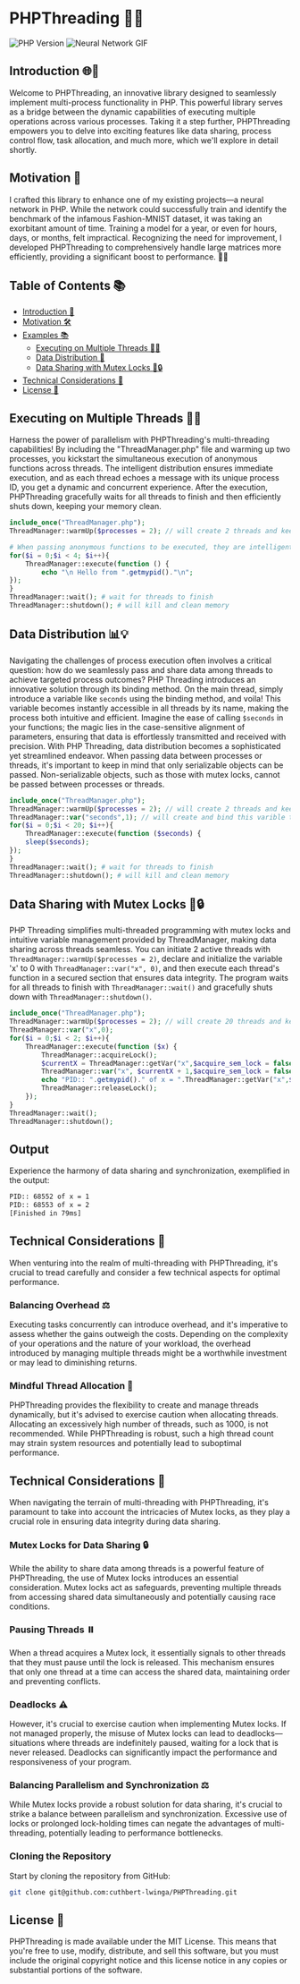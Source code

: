 # PHPThreading 🤖🤖

![PHP Version](https://img.shields.io/badge/php-^7.0-blue) 
![Neural Network GIF](https://media.giphy.com/media/0gAOD9uZFfCXGvCU9u/giphy.gif)

## Introduction 🌐🚀
Welcome to PHPThreading, an innovative library designed to seamlessly implement multi-process functionality in PHP. This powerful library serves as a bridge between the dynamic capabilities of executing multiple operations across various processes. Taking it a step further, PHPThreading empowers you to delve into exciting features like data sharing, process control flow, task allocation, and much more, which we'll explore in detail shortly.

## Motivation 🌟
I crafted this library to enhance one of my existing projects—a neural network in PHP. While the network could successfully train and identify the benchmark of the infamous Fashion-MNIST dataset, it was taking an exorbitant amount of time. Training a model for a year, or even for hours, days, or months, felt impractical. Recognizing the need for improvement, I developed PHPThreading to comprehensively handle large matrices more efficiently, providing a significant boost to performance. 🚀💡

## Table of Contents 📚
- [Introduction 🎉](#introduction)
- [Motivation 🛠](#motivation)
- [Examples 📚](#examples)
  - [Executing on Multiple Threads 🚀🧵](#executing-on-multiple-threaded)
  - [Data Distribution 🔄 ](#data-distribution)
  - [ Data Sharing with Mutex Locks 🔄🔒](#data-sharing-with-mutex-locks)
- [Technical Considerations 🤔](#technical-considerations)
- [License 📝](#license)

## Executing on Multiple Threads 🚀🧵
Harness the power of parallelism with PHPThreading's multi-threading capabilities! By including the "ThreadManager.php" file and warming up two processes, you kickstart the simultaneous execution of anonymous functions across threads. The intelligent distribution ensures immediate execution, and as each thread echoes a message with its unique process ID, you get a dynamic and concurrent experience. After the execution, PHPThreading gracefully waits for all threads to finish and then efficiently shuts down, keeping your memory clean.
```php
include_once("ThreadManager.php");
ThreadManager::warmUp($processes = 2); // will create 2 threads and keep them active 

# When passing anonymous functions to be executed, they are intelligently distributed and split among active threads, resulting in immediate execution. 
for($i = 0;$i < 4; $i++){
    ThreadManager::execute(function () {
        echo "\n Hello from ".getmypid()."\n";
}); 
}
ThreadManager::wait(); # wait for threads to finish
ThreadManager::shutdown(); # will kill and clean memory
```

## Data Distribution 📊💡
Navigating the challenges of process execution often involves a critical question: how do we seamlessly pass and share data among threads to achieve targeted process outcomes? PHP Threading introduces an innovative solution through its binding method. On the main thread, simply introduce a variable like ```seconds``` using the binding method, and voila! This variable becomes instantly accessible in all threads by its name, making the process both intuitive and efficient. Imagine the ease of calling ```$seconds``` in your functions; the magic lies in the case-sensitive alignment of parameters, ensuring that data is effortlessly transmitted and received with precision. With PHP Threading, data distribution becomes a sophisticated yet streamlined endeavor. When passing data between processes or threads, it's important to keep in mind that only serializable objects can be passed. Non-serializable objects, such as those with mutex locks, cannot be passed between processes or threads.
```php
include_once("ThreadManager.php");
ThreadManager::warmUp($processes = 2); // will create 2 threads and keep them active 
ThreadManager::var("seconds",1); // will create and bind this varible to all threads, when binden in the threads it can be accessed like any variable
for($i = 0;$i < 20; $i++){
    ThreadManager::execute(function ($seconds) {
    sleep($seconds);    
}); 
}
ThreadManager::wait(); # wait for threads to finish
ThreadManager::shutdown(); # will kill and clean memory
```

## Data Sharing with Mutex Locks 🔄🔒

PHP Threading simplifies multi-threaded programming with mutex locks and intuitive variable management provided by ThreadManager, making data sharing across threads seamless. You can initiate 2 active threads with `ThreadManager::warmUp($processes = 2)`, declare and initialize the variable 'x' to 0 with `ThreadManager::var("x", 0)`, and then execute each thread's function in a secured section that ensures data integrity. The program waits for all threads to finish with `ThreadManager::wait()` and gracefully shuts down with `ThreadManager::shutdown()`.

```php
include_once("ThreadManager.php");
ThreadManager::warmUp($processes = 2); // will create 20 threads and keep them active 
ThreadManager::var("x",0);
for($i = 0;$i < 2; $i++){
    ThreadManager::execute(function ($x) {
        ThreadManager::acquireLock();
        $currentX = ThreadManager::getVar("x",$acquire_sem_lock = false);
        ThreadManager::var("x", $currentX + 1,$acquire_sem_lock = false);
        echo "PID:: ".getmypid()." of x = ".ThreadManager::getVar("x",$acquire_sem_lock = false)."\n";
        ThreadManager::releaseLock();
    }); 
}
ThreadManager::wait();
ThreadManager::shutdown();
```
## Output
Experience the harmony of data sharing and synchronization, exemplified in the output:
```bash
PID:: 68552 of x = 1
PID:: 68553 of x = 2
[Finished in 79ms]
```
## Technical Considerations 🤔

When venturing into the realm of multi-threading with PHPThreading, it's crucial to tread carefully and consider a few technical aspects for optimal performance.

### Balancing Overhead ⚖️

Executing tasks concurrently can introduce overhead, and it's imperative to assess whether the gains outweigh the costs. Depending on the complexity of your operations and the nature of your workload, the overhead introduced by managing multiple threads might be a worthwhile investment or may lead to diminishing returns.

### Mindful Thread Allocation 🧵

PHPThreading provides the flexibility to create and manage threads dynamically, but it's advised to exercise caution when allocating threads. Allocating an excessively high number of threads, such as 1000, is not recommended. While PHPThreading is robust, such a high thread count may strain system resources and potentially lead to suboptimal performance.

## Technical Considerations 🤔

When navigating the terrain of multi-threading with PHPThreading, it's paramount to take into account the intricacies of Mutex locks, as they play a crucial role in ensuring data integrity during data sharing.

### Mutex Locks for Data Sharing 🔒

While the ability to share data among threads is a powerful feature of PHPThreading, the use of Mutex locks introduces an essential consideration. Mutex locks act as safeguards, preventing multiple threads from accessing shared data simultaneously and potentially causing race conditions.

### Pausing Threads ⏸️

When a thread acquires a Mutex lock, it essentially signals to other threads that they must pause until the lock is released. This mechanism ensures that only one thread at a time can access the shared data, maintaining order and preventing conflicts.

### Deadlocks ⚠️

However, it's crucial to exercise caution when implementing Mutex locks. If not managed properly, the misuse of Mutex locks can lead to deadlocks—situations where threads are indefinitely paused, waiting for a lock that is never released. Deadlocks can significantly impact the performance and responsiveness of your program.

### Balancing Parallelism and Synchronization ⚖️

While Mutex locks provide a robust solution for data sharing, it's crucial to strike a balance between parallelism and synchronization. Excessive use of locks or prolonged lock-holding times can negate the advantages of multi-threading, potentially leading to performance bottlenecks.

### Cloning the Repository
Start by cloning the repository from GitHub:
```bash
git clone git@github.com:cuthbert-lwinga/PHPThreading.git
```

## License 📝
PHPThreading is made available under the MIT License. This means that you're free to use, modify, distribute, and sell this software, but you must include the original copyright notice and this license notice in any copies or substantial portions of the software.